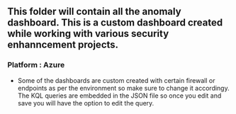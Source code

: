 
## This folder will contain all the anomaly dashboard. This is a custom dashboard created while working with various security enhanncement projects.

### Platform : Azure

* Some of the dashboards are custom created with certain firewall or endpoints as per the environment so make sure to change it accordingy. The KQL queries are embedded in the JSON file so once you edit and save you will have the option to edit the query.
